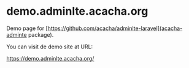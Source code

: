 # demo.adminlte.acacha.org

Demo page for [https://github.com/acacha/adminlte-laravel](acacha-adminte package).

You can visit de demo site at URL:

https://demo.adminlte.acacha.org/
